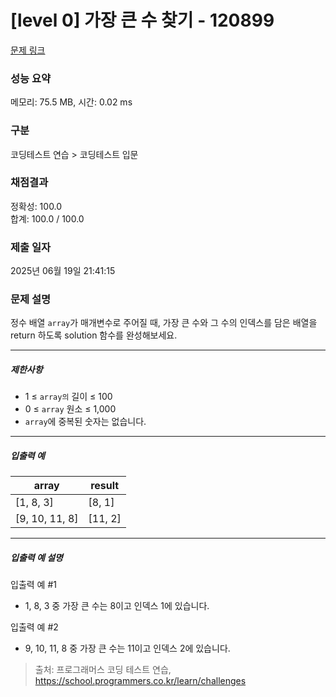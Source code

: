 # [level 0] 가장 큰 수 찾기 - 120899 

[문제 링크](https://school.programmers.co.kr/learn/courses/30/lessons/120899) 

### 성능 요약

메모리: 75.5 MB, 시간: 0.02 ms

### 구분

코딩테스트 연습 > 코딩테스트 입문

### 채점결과

정확성: 100.0<br/>합계: 100.0 / 100.0

### 제출 일자

2025년 06월 19일 21:41:15

### 문제 설명

<p>정수 배열 <code>array</code>가 매개변수로 주어질 때, 가장 큰 수와 그 수의 인덱스를 담은 배열을 return 하도록 solution 함수를 완성해보세요.</p>

<hr>

<h5>제한사항</h5>

<ul>
<li>1 ≤ <code>array의</code> 길이 ≤ 100</li>
<li>0 ≤ <code>array</code> 원소 ≤ 1,000</li>
<li><code>array</code>에 중복된 숫자는 없습니다.</li>
</ul>

<hr>

<h5>입출력 예</h5>
<table class="table">
        <thead><tr>
<th>array</th>
<th>result</th>
</tr>
</thead>
        <tbody><tr>
<td>[1, 8, 3]</td>
<td>[8, 1]</td>
</tr>
<tr>
<td>[9, 10, 11, 8]</td>
<td>[11, 2]</td>
</tr>
</tbody>
      </table>
<hr>

<h5>입출력 예 설명</h5>

<p>입출력 예 #1</p>

<ul>
<li>1, 8, 3 중 가장 큰 수는 8이고 인덱스 1에 있습니다.</li>
</ul>

<p>입출력 예 #2</p>

<ul>
<li>9, 10, 11, 8 중 가장 큰 수는 11이고 인덱스 2에 있습니다.</li>
</ul>


> 출처: 프로그래머스 코딩 테스트 연습, https://school.programmers.co.kr/learn/challenges